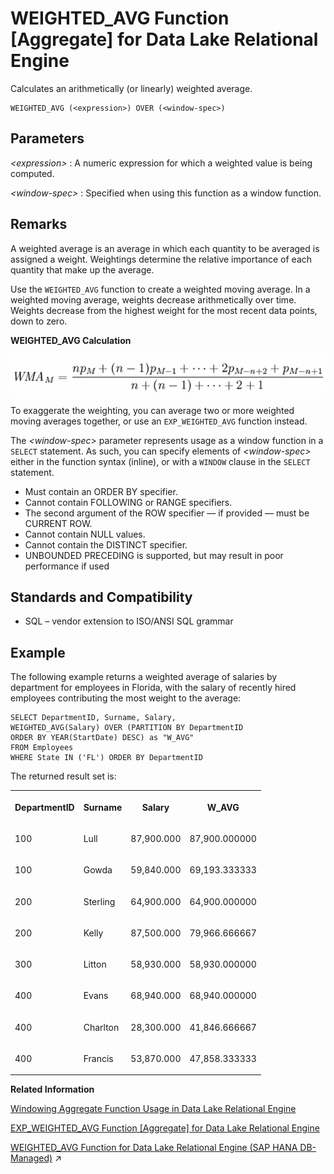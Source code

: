<!-- loioa590e30584f210158df8d2242a037242 -->

# WEIGHTED\_AVG Function \[Aggregate\] for Data Lake Relational Engine

Calculates an arithmetically \(or linearly\) weighted average.



```
WEIGHTED_AVG (<expression>) OVER (<window-spec>)
```



<a name="loioa590e30584f210158df8d2242a037242__WEIGHTED_AVG_parm1"/>

## Parameters

 *<expression\>*
 :   A numeric expression for which a weighted value is being computed.

  *<window-spec\>*
 :   Specified when using this function as a window function.

 

<a name="loioa590e30584f210158df8d2242a037242__WEIGHTED_AVG_remarks1"/>

## Remarks

A weighted average is an average in which each quantity to be averaged is assigned a weight. Weightings determine the relative importance of each quantity that make up the average.

Use the `WEIGHTED_AVG` function to create a weighted moving average. In a weighted moving average, weights decrease arithmetically over time. Weights decrease from the highest weight for the most recent data points, down to zero.

   
  
**WEIGHTED\_AVG Calculation**

![WEIGHTED_AVG calculation](images/weighted_avg_gif_a16ffb9.gif "WEIGHTED_AVG Calculation")

To exaggerate the weighting, you can average two or more weighted moving averages together, or use an `EXP_WEIGHTED_AVG` function instead.

The *<window-spec\>* parameter represents usage as a window function in a `SELECT` statement. As such, you can specify elements of *<window-spec\>* either in the function syntax \(inline\), or with a `WINDOW` clause in the `SELECT` statement.

-   Must contain an ORDER BY specifier.
-   Cannot contain FOLLOWING or RANGE specifiers.
-   The second argument of the ROW specifier — if provided — must be CURRENT ROW.
-   Cannot contain NULL values.
-   Cannot contain the DISTINCT specifier.
-   UNBOUNDED PRECEDING is supported, but may result in poor performance if used



<a name="loioa590e30584f210158df8d2242a037242__WEIGHTED_AVG_standards1"/>

## Standards and Compatibility

-   SQL – vendor extension to ISO/ANSI SQL grammar



<a name="loioa590e30584f210158df8d2242a037242__WEIGHTED_AVG_example1"/>

## Example

The following example returns a weighted average of salaries by department for employees in Florida, with the salary of recently hired employees contributing the most weight to the average:

```
SELECT DepartmentID, Surname, Salary,
WEIGHTED_AVG(Salary) OVER (PARTITION BY DepartmentID
ORDER BY YEAR(StartDate) DESC) as "W_AVG"
FROM Employees
WHERE State IN ('FL') ORDER BY DepartmentID
```

The returned result set is:


<table>
<tr>
<th valign="top" rowspan="1">

DepartmentID



</th>
<th valign="top" rowspan="1">

Surname



</th>
<th valign="top" rowspan="1">

Salary



</th>
<th valign="top" rowspan="1">

W\_AVG



</th>
</tr>
<tr>
<td valign="top" rowspan="1">

100



</td>
<td valign="top" rowspan="1">

Lull



</td>
<td valign="top" rowspan="1">

87,900.000



</td>
<td valign="top" rowspan="1">

87,900.000000



</td>
</tr>
<tr>
<td valign="top" rowspan="1">

100



</td>
<td valign="top" rowspan="1">

Gowda



</td>
<td valign="top" rowspan="1">

59,840.000



</td>
<td valign="top" rowspan="1">

69,193.333333



</td>
</tr>
<tr>
<td valign="top" rowspan="1">

200



</td>
<td valign="top" rowspan="1">

Sterling



</td>
<td valign="top" rowspan="1">

64,900.000



</td>
<td valign="top" rowspan="1">

64,900.000000



</td>
</tr>
<tr>
<td valign="top" rowspan="1">

200



</td>
<td valign="top" rowspan="1">

Kelly



</td>
<td valign="top" rowspan="1">

87,500.000



</td>
<td valign="top" rowspan="1">

79,966.666667



</td>
</tr>
<tr>
<td valign="top" rowspan="1">

300



</td>
<td valign="top" rowspan="1">

Litton



</td>
<td valign="top" rowspan="1">

58,930.000



</td>
<td valign="top" rowspan="1">

58,930.000000



</td>
</tr>
<tr>
<td valign="top" rowspan="1">

400



</td>
<td valign="top" rowspan="1">

Evans



</td>
<td valign="top" rowspan="1">

68,940.000



</td>
<td valign="top" rowspan="1">

68,940.000000



</td>
</tr>
<tr>
<td valign="top" rowspan="1">

400



</td>
<td valign="top" rowspan="1">

Charlton



</td>
<td valign="top" rowspan="1">

28,300.000



</td>
<td valign="top" rowspan="1">

41,846.666667



</td>
</tr>
<tr>
<td valign="top" rowspan="1">

400



</td>
<td valign="top" rowspan="1">

Francis



</td>
<td valign="top" rowspan="1">

53,870.000



</td>
<td valign="top" rowspan="1">

47,858.333333



</td>
</tr>
</table>

**Related Information**  


[Windowing Aggregate Function Usage in Data Lake Relational Engine](windowing-aggregate-function-usage-in-data-lake-relational-engine-a527f35.md "A major feature of the ISO/ANSI SQL extensions for OLAP is a construct called a window.")

[EXP\_WEIGHTED\_AVG Function \[Aggregate\] for Data Lake Relational Engine](exp-weighted-avg-function-aggregate-for-data-lake-relational-engine-a551b4f.md "Calculates an exponential weighted moving average. Weightings determine the relative importance of each quantity that makes up the average.")

[WEIGHTED_AVG Function for Data Lake Relational Engine (SAP HANA DB-Managed)](https://help.sap.com/viewer/a898e08b84f21015969fa437e89860c8/2023_1_QRC/en-US/7a370d0d94cb4061a4de45b28ddbac36.html "Calculates an arithmetically (or linearly) weighted average.") :arrow_upper_right:


